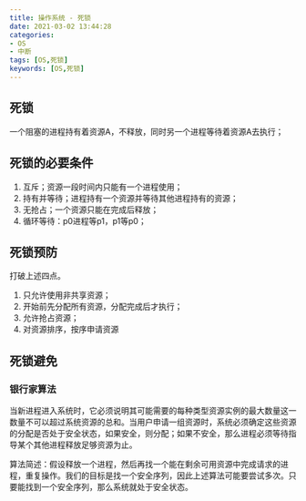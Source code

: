 ```yaml
---
title: 操作系统 - 死锁
date: 2021-03-02 13:44:28
categories: 
- OS
- 中断
tags: [OS,死锁]
keywords: [OS,死锁]
---
```

## 死锁

一个阻塞的进程持有着资源A，不释放，同时另一个进程等待着资源A去执行；


## 死锁的必要条件

1. 互斥；资源一段时间内只能有一个进程使用；
2. 持有并等待；进程持有一个资源并等待其他进程持有的资源；
3. 无抢占；一个资源只能在完成后释放；
4. 循环等待：p0进程等p1，p1等p0；

## 死锁预防

打破上述四点。

1. 只允许使用非共享资源；
2. 开始前先分配所有资源，分配完成后才执行；
3. 允许抢占资源；
4. 对资源排序，按序申请资源

## 死锁避免

### 银行家算法

当新进程进入系统时，它必须说明其可能需要的每种类型资源实例的最大数量这一数量不可以超过系统资源的总和。当用户申请一组资源时，系统必须确定这些资源的分配是否处于安全状态，如果安全，则分配；如果不安全，那么进程必须等待指导某个其他进程释放足够资源为止。

算法简述：假设释放一个进程，然后再找一个能在剩余可用资源中完成请求的进程，重复操作。我们的目标是找一个安全序列，因此上述算法可能要尝试多次。只要能找到一个安全序列，那么系统就处于安全状态。